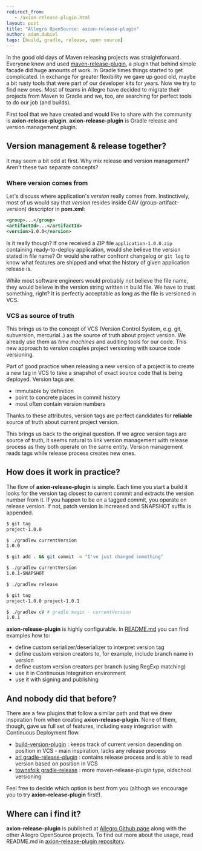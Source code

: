 ```yaml
---
redirect_from:
   - /axion-release-plugin.html
layout: post
title: "Allegro OpenSource: axion-release-plugin"
author: adam.dubiel
tags: [build, gradle, release, open source]
---
```


In the good old days of Maven releasing projects was straightforward. Everyone knew and used
[maven-release-plugin](http://maven.apache.org/maven-release/maven-release-plugin/),
a plugin that behind simple facade did huge amounts of work. In Gradle times things started to get complicated. In
exchange for greater flexibility we gave up good old, maybe a bit rusty tools that were part of our developer kits
for years. Now we try to find new ones. Most of teams in Allegro have decided to migrate their projects from Maven to Gradle
and we, too, are searching for perfect tools to do our job (and builds).

First tool that we have created and would like to share with the community is **axion-release-plugin**.
**axion-release-plugin** is Gradle release and version management plugin.

## Version management & release together?

It may seem a bit odd at first. Why mix release and version management? Aren't these two separate concepts?

### Where version comes from

Let's discuss where application's *version* really comes from. Instinctively, most of us would say that *version* resides
inside GAV (group-artifact-version) descriptor in **pom.xml**:

```xml
<group>...</group>
<artifactId>...</artifactId>
<version>1.0.0</version>
```

Is it really though? If one received a ZIP file `application-1.0.0.zip` containing ready-to-deploy application,
would she believe the version stated in file name? Or would she rather confront changelog or `git log` to know what
features are shipped and what the history of given application release is.

While most software engineers would probably not believe the file name, they would believe in the version string written in build
file. We have to trust something, right? It is perfectly acceptable as long as the file is versioned in VCS.

### VCS as source of truth

This brings us to the concept of VCS (Version Control System, e.g. git, subversion, mercurial..) as the source of truth about project version. We already
use them as *time machines* and auditing tools for our code. This new approach to *version* couples project versioning
with source code versioning.

Part of good practice when releasing a new version of a project is to create a new tag in VCS to take a snapshot of exact
source code that is being deployed. Version tags are:

* immutable by definition
* point to concrete places in commit history
* most often contain version numbers

Thanks to these attributes, version tags are perfect candidates for **reliable** source of truth about current
project version.

This brings us back to the original question. If we agree version tags are source of truth, it seems natural to link version
management with release process as they both operate on the same entity. Version management reads tags while release
process creates new ones.

## How does it work in practice?

The flow of **axion-release-plugin** is simple. Each time you start a build it looks for the version tag closest to current commit
and extracts the version number from it. If you happen to be on a tagged commit, you operate on release version. If not, patch version is
increased and SNAPSHOT suffix is appended.

```sh
$ git tag
project-1.0.0

$ ./gradlew currentVersion
1.0.0

$ git add . && git commit -m "I've just changed something"

$ ./gradlew currentVersion
1.0.1-SNAPSHOT

$ ./gradlew release

$ git tag
project-1.0.0 project-1.0.1

$ ./gradlew cV # gradle magic - currentVersion
1.0.1
```

**axion-release-plugin** is highly configurable. In [README.md](https://github.com/allegro/axion-release-plugin/blob/master/README.md) you can find examples how to:

* define custom serializer/deserializer to interpret version tag
* define custom version creators to, for example, include branch name in version
* define custom version creators per branch (using RegExp matching)
* use it in Continuous Integration environment
* use it with signing and publishing

## And nobody did that before?

There are a few plugins that follow a similar path and that we drew inspiration from when creating **axion-release-plugin**. None
of them, though, gave us full set of features, including easy integration with Continuous Deployment flow.

* [build-version-plugin](https://github.com/GeoNet/gradle-build-version-plugin) : keeps track of current version depending
  on position in VCS - main inspiration, lacks any release process
* [ari gradle-release-plugin](https://github.com/ari/gradle-release-plugin) : contains release process and is able to read
  version based on position in VCS
* [townsfolk gradle-release](https://github.com/townsfolk/gradle-release) : more maven-release-plugin type, oldschool versioning

Feel free to decide which option is best from you (althogh we encourage you to try **axion-release-plugin** first!).

## Where can i find it?

**axion-release-plugin** is published at [Allegro Github page](https://github.com/allegro/) along with the other Allegro
OpenSource projects. To find out more about the usage, read README.md in
[axion-release-plugin repository](https://github.com/allegro/axion-release-plugin).
